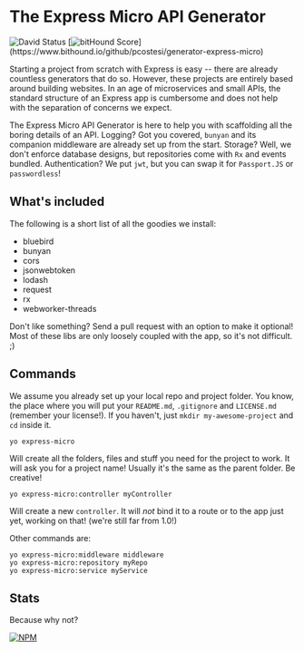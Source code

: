 The Express Micro API Generator
===============================

![David Status](https://david-dm.org/pcostesi/generator-express-micro.svg?) [![bitHound Score](https://www.bithound.io/github/pcostesi/generator-express-micro/badges/score.svg?)](https://www.bithound.io/github/pcostesi/generator-express-micro)

Starting a project from scratch with Express is easy -- there are already countless generators that do so. However, these projects are entirely based around building websites. In an age of microservices and small APIs, the standard structure of an Express app is cumbersome and does not help with the separation of concerns we expect.

The Express Micro API Generator is here to help you with scaffolding all the boring details of an API. Logging? Got you covered, `bunyan` and its companion middleware are already set up from the start. Storage? Well, we don't enforce database designs, but repositories come with `Rx` and events bundled. Authentication? We put `jwt`, but you can swap it for `Passport.JS` or `passwordless`!

What's included
---------------

The following is a short list of all the goodies we install:
- bluebird
- bunyan
- cors
- jsonwebtoken
- lodash
- request
- rx
- webworker-threads

Don't like something? Send a pull request with an option to make it optional! Most of these libs are only loosely coupled with the app, so it's not difficult. ;)

Commands
--------

We assume you already set up your local repo and project folder. You know, the place where you will put your `README.md`, `.gitignore` and `LICENSE.md` (remember your license!). If you haven't, just `mkdir my-awesome-project` and `cd` inside it.

    yo express-micro

Will create all the folders, files and stuff you need for the project to work. It will ask you for a project name! Usually it's the same as the parent folder. Be creative!

    yo express-micro:controller myController

Will create a new `controller`. It will _not_ bind it to a route or to the app just yet, working on that! (we're still far from 1.0!)

Other commands are:

    yo express-micro:middleware middleware
    yo express-micro:repository myRepo
    yo express-micro:service myService

Stats
-----

Because why not?

[![NPM](https://nodei.co/npm/generator-express-micro.png)](https://nodei.co/npm/generator-express-micro/)
